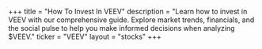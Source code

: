 +++
title = "How To Invest In VEEV"
description = "Learn how to invest in VEEV with our comprehensive guide. Explore market trends, financials, and the social pulse to help you make informed decisions when analyzing $VEEV."
ticker = "VEEV"
layout = "stocks"
+++

